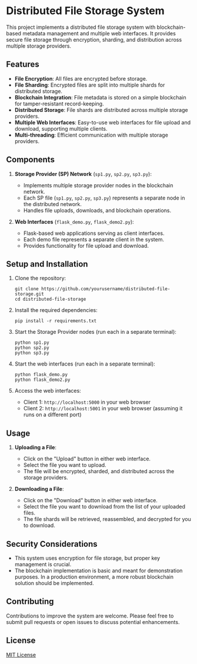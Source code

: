 # Distributed File Storage System

This project implements a distributed file storage system with blockchain-based metadata management and multiple web interfaces. It provides secure file storage through encryption, sharding, and distribution across multiple storage providers.

## Features

- **File Encryption**: All files are encrypted before storage.
- **File Sharding**: Encrypted files are split into multiple shards for distributed storage.
- **Blockchain Integration**: File metadata is stored on a simple blockchain for tamper-resistant record-keeping.
- **Distributed Storage**: File shards are distributed across multiple storage providers.
- **Multiple Web Interfaces**: Easy-to-use web interfaces for file upload and download, supporting multiple clients.
- **Multi-threading**: Efficient communication with multiple storage providers.

## Components

1. **Storage Provider (SP) Network** (`sp1.py`, `sp2.py`, `sp3.py`):
   - Implements multiple storage provider nodes in the blockchain network.
   - Each SP file (`sp1.py`, `sp2.py`, `sp3.py`) represents a separate node in the distributed network.
   - Handles file uploads, downloads, and blockchain operations.

2. **Web Interfaces** (`flask_demo.py`, `flask_demo2.py`):
   - Flask-based web applications serving as client interfaces.
   - Each demo file represents a separate client in the system.
   - Provides functionality for file upload and download.

## Setup and Installation

1. Clone the repository:
   ```
   git clone https://github.com/yourusername/distributed-file-storage.git
   cd distributed-file-storage
   ```

2. Install the required dependencies:
   ```
   pip install -r requirements.txt
   ```

3. Start the Storage Provider nodes (run each in a separate terminal):
   ```
   python sp1.py
   python sp2.py
   python sp3.py
   ```

4. Start the web interfaces (run each in a separate terminal):
   ```
   python flask_demo.py
   python flask_demo2.py
   ```

5. Access the web interfaces:
   - Client 1: `http://localhost:5000` in your web browser
   - Client 2: `http://localhost:5001` in your web browser (assuming it runs on a different port)

## Usage

1. **Uploading a File**:
   - Click on the "Upload" button in either web interface.
   - Select the file you want to upload.
   - The file will be encrypted, sharded, and distributed across the storage providers.

2. **Downloading a File**:
   - Click on the "Download" button in either web interface.
   - Select the file you want to download from the list of your uploaded files.
   - The file shards will be retrieved, reassembled, and decrypted for you to download.

## Security Considerations

- This system uses encryption for file storage, but proper key management is crucial.
- The blockchain implementation is basic and meant for demonstration purposes. In a production environment, a more robust blockchain solution should be implemented.

## Contributing

Contributions to improve the system are welcome. Please feel free to submit pull requests or open issues to discuss potential enhancements.

## License

[MIT License](LICENSE)

